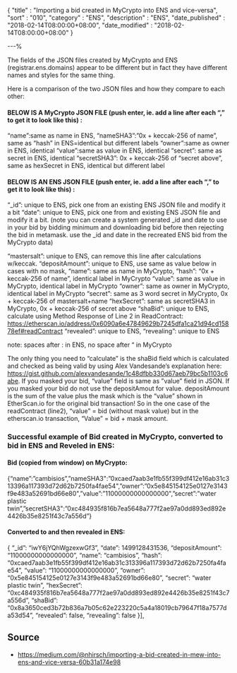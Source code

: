 {
"title"       : "Importing a bid created in MyCrypto into ENS and vice-versa",
"sort"        : "010",
"category"    : "ENS",
"description" : "ENS",
"date_published" : "2018-02-14T08:00:00+08:00",
"date_modified"  : "2018-02-14T08:00:00+08:00"
}

---%


The fields of the JSON files created by MyCrypto and ENS (registrar.ens.domains) appear to be different but in fact they have different names and styles for the same thing.

Here is a comparison of the two JSON files and how they compare to each other:

#### BELOW IS A MyCrypto JSON FILE (push enter, ie. add a line after each “,” to get it to look like this) :

“name”:same as name in ENS,
 “nameSHA3”:”0x + keccak-256 of name”, same as “hash” in ENS=identical but different labels
 “owner”:same as owner in ENS, identical 
 “value”:same as value in ENS, identical
 “secret”: same as secret in ENS, identical
 “secretSHA3”: 0x + keccak-256 of “secret above”, same as hexSecret in ENS, identical but different label

#### BELOW IS AN ENS JSON FILE (push enter, ie. add a line after each “,” to get it to look like this) :

“_id”: unique to ENS, pick one from an existing ENS JSON file and modify it a bit
 “date”: unique to ENS, pick one from and existing ENS JSON file and modify it a bit. (note you can create a system generated _id and date to use in your bid by bidding minimum and downloading bid before then rejecting the bid in metamask. use the _id and date in the recreated ENS bid from the MyCrypto data)

“mastersalt”: unique to ENS, can remove this line after calculations w/keccak.
 “depositAmount”: unique to ENS, use same as value below in cases with no mask,
 “name”: same as name in MyCrypto,
 “hash”: “0x + keccak-256 of name”, identical label in MyCrypto
 “value”: same as value in MyCrypto, identical label in MyCrypto
 “owner”: same as owner in MyCrypto, identical label in MyCrypto
 “secret”: same as 3 word secret in MyCrypto, 0x + keccak-256 of mastersalt+name
 “hexSecret”: same as secretSHA3 in MyCrypto, 0x + keccak-256 of secret above
 “shaBid”: unique to ENS, calculate using Method Response of Line 2 in ReadContract: https://etherscan.io/address/0x6090a6e47849629b7245dfa1ca21d94cd15878ef#readContract
 “revealed”: unique to ENS,
 “revealing”: unique to ENS

note: spaces after : in ENS, no space after “ in MyCrypto

The only thing you need to “calculate” is the shaBid field which is calculated and checked as being valid by using Alex Vandesande’s explanation here: https://gist.github.com/alexvandesande/1c48dfbb330d67aeb79bc5b1103c6abe. If you masked your bid, “value” field is same as ”value” field in JSON. If you masked your bid do not use the depositAmout for value. depositAmount is the sum of the value plus the mask which is the “value” shown in EtherScan.io for the original bid transaction! So in the one case of the readContract (line2), “value” = bid (without mask value) but in the etherscan.io transaction, “Value” = bid + mask amount.

### Successful example of Bid created in MyCrypto, converted to bid in ENS and Reveled in ENS:

#### Bid (copied from window) on MyCrypto:

{“name”:”cambisios”,”nameSHA3":”0xcaed7aab3e1fb55f399df412e16ab31c313396a117393d72d62b7250fa4fae54",”owner”:”0x5e845154125e0127e3143f9e483a52691bd66e80",”value”:”11000000000000000",”secret”:”water plastic twin”,”secretSHA3":”0xc484935f816b7ea5648a777f2ae97a0dd893ed892e4426b35e8251f43c7a556d”}

#### Converted to and then revealed in ENS:

{
 “_id”: “iwY6jYQhWgzexwGf3”,
 “date”: 1499128431536,
 “depositAmount”: “11000000000000000”,
 “name”: “cambisios”,
 “hash”: “0xcaed7aab3e1fb55f399df412e16ab31c313396a117393d72d62b7250fa4fae54”,
 “value”: “11000000000000000”,
 “owner”: “0x5e845154125e0127e3143f9e483a52691bd66e80”,
 “secret”: “water plastic twin”,
 “hexSecret”: “0xc484935f816b7ea5648a777f2ae97a0dd893ed892e4426b35e8251f43c7a556d”,
 “shaBid”: “0x8a3650ced3b72b836a7b05c62e223220c5a4a18019cb79647f18a7577da53d54”,
 “revealed”: false,
 “revealing”: false
 }],

## Source

- https://medium.com/@nhirsch/importing-a-bid-created-in-mew-into-ens-and-vice-versa-60b31a174e98
